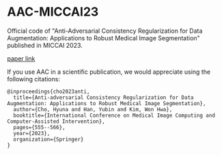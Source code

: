 # AAC-MICCAI23
Official code of "Anti-Adversarial Consistency Regularization for Data Augmentation: Applications to Robust Medical Image Segmentation" published in MICCAI 2023.

[paper link](https://link.springer.com/chapter/10.1007/978-3-031-43901-8_53)


If you use AAC in a scientific publication, we would appreciate using the following citations:
```
@inproceedings{cho2023anti,
  title={Anti-adversarial Consistency Regularization for Data Augmentation: Applications to Robust Medical Image Segmentation},
  author={Cho, Hyuna and Han, Yubin and Kim, Won Hwa},
  booktitle={International Conference on Medical Image Computing and Computer-Assisted Intervention},
  pages={555--566},
  year={2023},
  organization={Springer}
}
```
